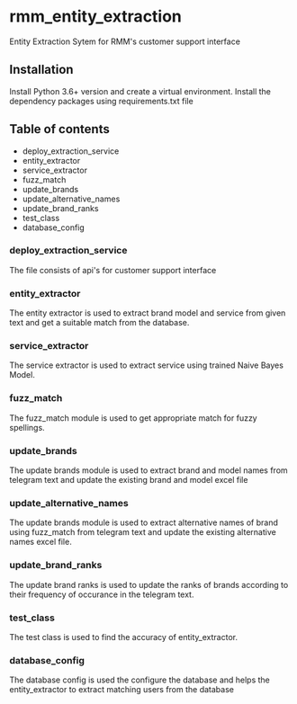 # rmm_entity_extraction
Entity Extraction Sytem for RMM's customer support interface

## Installation
Install Python 3.6+ version and create a virtual environment. Install the dependency packages using requirements.txt file

## Table of contents
- deploy_extraction_service
- entity_extractor
- service_extractor
- fuzz_match
- update_brands
- update_alternative_names
- update_brand_ranks
- test_class
- database_config


### deploy_extraction_service
The file consists of api's for customer support interface

### entity_extractor
The entity extractor is used to extract brand model and service from given text and get a suitable match from the database. 

### service_extractor
The service extractor is used to extract service using trained Naive Bayes Model.

### fuzz_match
The fuzz_match module is used to get appropriate match for fuzzy spellings. 

### update_brands
The update brands module is used to extract brand and model names from telegram text and update the existing brand and model excel file

### update_alternative_names
The update brands module is used to extract alternative names of brand using fuzz_match from telegram text and update the existing alternative names excel file.

### update_brand_ranks
The update brand ranks is used to update the ranks of brands according to their frequency of occurance in the telegram text.

### test_class
The test class is used to find the accuracy of entity_extractor.

### database_config
The database config is used the configure the database and helps the entity_extractor to extract matching users from the database
